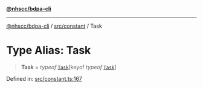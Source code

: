[**@nhscc/bdpa-cli**](../../../README.md)

***

[@nhscc/bdpa-cli](../../../README.md) / [src/constant](../README.md) / Task

# Type Alias: Task

> **Task** = *typeof* [`Task`](../variables/Task.md)\[keyof *typeof* [`Task`](../variables/Task.md)\]

Defined in: [src/constant.ts:167](https://github.com/nhscc/bdpa-cli/blob/aab43dbd010a981851c0502d764dfd948966b4ad/src/constant.ts#L167)
